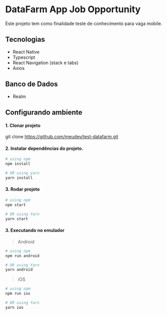 # DataFarm App Job Opportunity
Este projeto tem como finalidade teste de conhecimento para vaga mobile.


## Tecnologias
* React Native
* Typescript
* React Navigation (stack e tabs)
* Axios

## Banco de Dados
* Realm

## Configurando ambiente

#### 1. Clonar projeto

git clone https://github.com/meudev/test-datafarm.git

#### 2. Instalar dependências do projeto.

```bash
# using npm
npm install 

# OR using yarn
yarn install
``` 

#### 3. Rodar projeto

```bash
# using npm
npm start 

# OR using Yarn
yarn start
``` 

#### 3. Executando no emulador

> Android

```bash
# using npm
npm run android

# OR using Yarn
yarn android
```

> iOS

```bash
# using npm
npm run ios

# OR using Yarn
yarn ios
```
